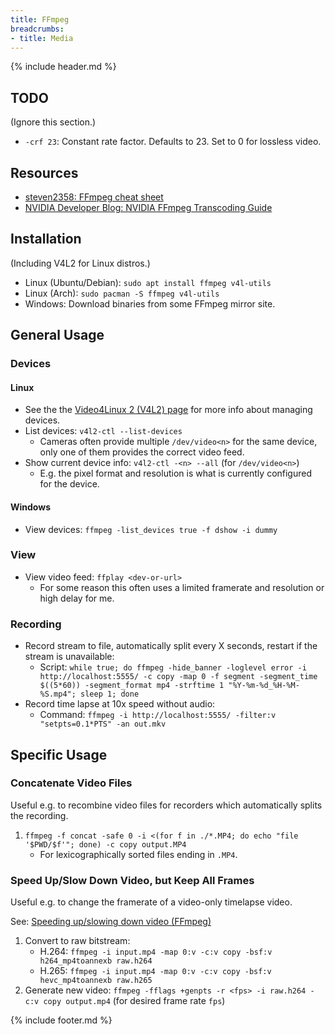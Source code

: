 ```yaml
---
title: FFmpeg
breadcrumbs:
- title: Media
---
```

{% include header.md %}

## TODO

(Ignore this section.)

- `-crf 23`: Constant rate factor. Defaults to 23. Set to 0 for lossless video.

## Resources

- [steven2358: FFmpeg cheat sheet](https://gist.github.com/steven2358/ba153c642fe2bb1e47485962df07c730)
- [NVIDIA Developer Blog: NVIDIA FFmpeg Transcoding Guide](https://developer.nvidia.com/blog/nvidia-ffmpeg-transcoding-guide/)

## Installation

(Including V4L2 for Linux distros.)

- Linux (Ubuntu/Debian): `sudo apt install ffmpeg v4l-utils`
- Linux (Arch): `sudo pacman -S ffmpeg v4l-utils`
- Windows: Download binaries from some FFmpeg mirror site.

## General Usage

### Devices

#### Linux

- See the the [Video4Linux 2 (V4L2) page](/media/v4l2/) for more info about managing devices.
- List devices: `v4l2-ctl --list-devices`
    - Cameras often provide multiple `/dev/video<n>` for the same device, only one of them provides the correct video feed.
- Show current device info: `v4l2-ctl -<n> --all` (for `/dev/video<n>`)
    - E.g. the pixel format and resolution is what is currently configured for the device.

#### Windows

- View devices: `ffmpeg -list_devices true -f dshow -i dummy`

### View

- View video feed: `ffplay <dev-or-url>`
    - For some reason this often uses a limited framerate and resolution or high delay for me.

### Recording

- Record stream to file, automatically split every X seconds, restart if the stream is unavailable:
    - Script: `while true; do ffmpeg -hide_banner -loglevel error -i http://localhost:5555/ -c copy -map 0 -f segment -segment_time $((5*60)) -segment_format mp4 -strftime 1 "%Y-%m-%d_%H-%M-%S.mp4"; sleep 1; done`
- Record time lapse at 10x speed without audio:
    - Command: `ffmpeg -i http://localhost:5555/ -filter:v "setpts=0.1*PTS" -an out.mkv`

## Specific Usage

### Concatenate Video Files

Useful e.g. to recombine video files for recorders which automatically splits the recording.

1. `ffmpeg -f concat -safe 0 -i <(for f in ./*.MP4; do echo "file '$PWD/$f'"; done) -c copy output.MP4`
    - For lexicographically sorted files ending in `.MP4`.

### Speed Up/Slow Down Video, but Keep All Frames

Useful e.g. to change the framerate of a video-only timelapse video.

See: [Speeding up/slowing down video (FFmpeg)](https://trac.ffmpeg.org/wiki/How%20to%20speed%20up%20/%20slow%20down%20a%20video)

1. Convert to raw bitstream:
    - H.264: `ffmpeg -i input.mp4 -map 0:v -c:v copy -bsf:v h264_mp4toannexb raw.h264`
    - H.265: `ffmpeg -i input.mp4 -map 0:v -c:v copy -bsf:v hevc_mp4toannexb raw.h265`
1. Generate new video: `ffmpeg -fflags +genpts -r <fps> -i raw.h264 -c:v copy output.mp4` (for desired frame rate `fps`)

{% include footer.md %}
